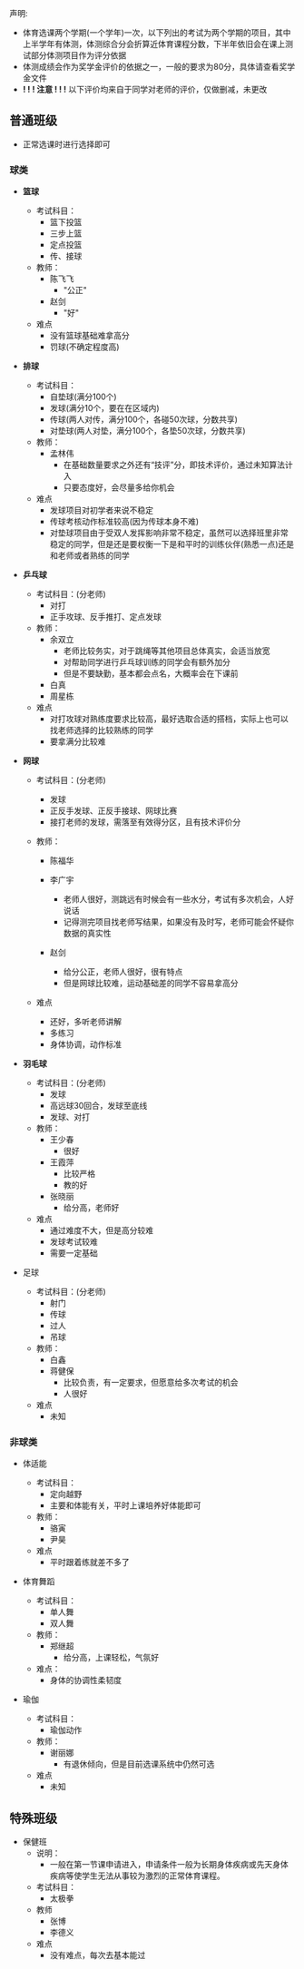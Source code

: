 声明:
- 体育选课两个学期(一个学年)一次，以下列出的考试为两个学期的项目，其中上半学年有体测，体测综合分会折算近体育课程分数，下半年依旧会在课上测试部分体测项目作为评分依据
- 体测成绩会作为奖学金评价的依据之一，一般的要求为80分，具体请查看奖学金文件
-  **! ! ! 注意 ! ! !** 
以下评价均来自于同学对老师的评价，仅做删减，未更改

## 普通班级

- 正常选课时进行选择即可

### 球类

- **篮球**

  - 考试科目：
    - 篮下投篮
    - 三步上篮
    - 定点投篮
    - 传、接球
  - 教师：
    - 陈飞飞
      - "公正"
    - 赵剑
      - "好"
  - 难点
    - 没有篮球基础难拿高分
    - 罚球(不确定程度高)

- **排球**

  - 考试科目：
    - 自垫球(满分100个)
    - 发球(满分10个，要在在区域内)
    - 传球(两人对传，满分100个，各碰50次球，分数共享)
    - 对垫球(两人对垫，满分100个，各垫50次球，分数共享)
  - 教师：
    - 孟林伟
      - 在基础数量要求之外还有“技评”分，即技术评价，通过未知算法计入
      - 只要态度好，会尽量多给你机会
  - 难点
    - 发球项目对初学者来说不稳定
    - 传球考核动作标准较高(因为传球本身不难)
    - 对垫球项目由于受双人发挥影响非常不稳定，虽然可以选择班里非常稳定的同学，但是还是要权衡一下是和平时的训练伙伴(熟悉一点)还是和老师或者熟练的同学

- **乒乓球**

  - 考试科目：(分老师)
    - 对打
    - 正手攻球、反手推打、定点发球
  - 教师：
    - 余双立
      - 老师比较务实，对于跳绳等其他项目总体真实，会适当放宽
      - 对帮助同学进行乒乓球训练的同学会有额外加分
      - 但是不要缺勤，基本都会点名，大概率会在下课前
    - 白真
    - 周星栋
  - 难点
    - 对打攻球对熟练度要求比较高，最好选取合适的搭档，实际上也可以找老师选择的比较熟练的同学
    - 要拿满分比较难

- **网球**

  - 考试科目：(分老师)

    - 发球
    - 正反手发球、正反手接球、网球比赛
    - 接打老师的发球，需落至有效得分区，且有技术评价分

  - 教师：

    - 陈福华
    - 李广宇
        - 老师人很好，测跳远有时候会有一些水分，考试有多次机会，人好说话
        - 记得测完项目找老师写结果，如果没有及时写，老师可能会怀疑你数据的真实性
        
    - 赵剑
        - 给分公正，老师人很好，很有特点
        - 但是网球比较难，运动基础差的同学不容易拿高分
        
  - 难点
    - 还好，多听老师讲解
    - 多练习
    - 身体协调，动作标准
    
- **羽毛球**
    - 考试科目：(分老师)
        - 发球
        - 高远球30回合，发球至底线
        - 发球、对打
    - 教师：
        - 王少春
            - 很好
        - 王霞萍
            - 比较严格
            - 教的好
        - 张晓丽
            - 给分高，老师好
    - 难点
        - 通过难度不大，但是高分较难
        - 发球考试较难
        - 需要一定基础
- 足球
    - 考试科目：(分老师)
        - 射门
        - 传球
        - 过人
        - 吊球
    - 教师：
        - 白鑫
        - 蒋健保
            - 比较负责，有一定要求，但愿意给多次考试的机会
            - 人很好
    - 难点
        - 未知
### 非球类
- 体适能
  - 考试科目：
    - 定向越野
    - 主要和体能有关，平时上课培养好体能即可
  - 教师：
    - 骆寅
    - 尹昊
  - 难点
    - 平时跟着练就差不多了

- 体育舞蹈
  - 考试科目：
    - 单人舞
    - 双人舞
  - 教师：
    - 郑继超
      - 给分高，上课轻松，气氛好
  - 难点：
    - 身体的协调性柔韧度
    
- 瑜伽
  - 考试科目：
    - 瑜伽动作
  - 教师：
    - 谢丽娜
      - 有退休倾向，但是目前选课系统中仍然可选
  - 难点
    - 未知
## 特殊班级   
- 保健班
  - 说明：
    - 一般在第一节课申请进入，申请条件一般为长期身体疾病或先天身体疾病等使学生无法从事较为激烈的正常体育课程。
  - 考试科目：
    - 太极拳
  - 教师
    - 张博
    - 李德义
  - 难点
    - 没有难点，每次去基本能过